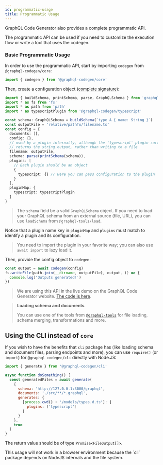 ```yaml
---
id: programmatic-usage
title: Programmatic Usage
---
```


GraphQL Code Generator also provides a complete programmatic API.

The programmatic API can be used if you need to customize the execution flow or write a tool that uses the codegen.

### Basic Programmatic Usage

In order to use the programmatic API, start by importing `codegen` from `@graphql-codegen/core`:

```ts
import { codegen } from '@graphql-codegen/core'
```

Then, create a configuration object ([complete signature](https://github.com/dotansimha/graphql-code-generator/blob/master/packages/graphql-codegen-core/src/codegen.ts#L7-L16)):

```ts
import { buildSchema, printSchema, parse, GraphQLSchema } from 'graphql'
import * as fs from 'fs'
import * as path from 'path'
import * as typescriptPlugin from '@graphql-codegen/typescript'

const schema: GraphQLSchema = buildSchema(`type A { name: String }`)
const outputFile = 'relative/pathTo/filename.ts'
const config = {
  documents: [],
  config: {},
  // used by a plugin internally, although the 'typescript' plugin currently
  // returns the string output, rather than writing to a file
  filename: outputFile,
  schema: parse(printSchema(schema)),
  plugins: [
    // Each plugin should be an object
    {
      typescript: {} // Here you can pass configuration to the plugin
    }
  ],
  pluginMap: {
    typescript: typescriptPlugin
  }
}
```

> The `schema` field be a valid `GraphQLSchema` object. If you need to load your GraphQL schema from an external source (file, URL), you can use `loadSchema` from `@graphql-tools/load`.

Notice that a plugin name key in `pluginMap` and `plugins` must match to identify a plugin and its configuration.

> You need to import the plugin in your favorite way; you can also use `await import` to lazy load it.

Then, provide the config object to `codegen`:

```ts
const output = await codegen(config)
fs.writeFile(path.join(__dirname, outputFile), output, () => {
  console.log('Outputs generated!')
})
```

> We are using this API in the live demo on the GraphQL Code Generator website. [The code is here](https://github.com/dotansimha/graphql-code-generator/blob/master/website/src/components/live-demo/generate.js).

> **Loading schema and documents**
>
> You can use one of the tools from [`@graphql-tools`](https://github.com/ardatan/graphql-tools) for file loading, schema merging, transformations and more.

## Using the CLI instead of `core`

If you wish to have the benefits that `cli` package has (like loading schema and document files, parsing endpoints and more), you can use `require()` (or `import`) for `@graphql-codegen/cli` directly with Node.JS:

```js
import { generate } from '@graphql-codegen/cli'

async function doSomething() {
  const generatedFiles = await generate(
    {
      schema: 'http://127.0.0.1:3000/graphql',
      documents: './src/**/*.graphql',
      generates: {
        [process.cwd() + '/models/types.d.ts']: {
          plugins: ['typescript']
        }
      }
    },
    true
  )
}
```

The return value should be of type `Promise<FileOutput[]>`.

<MDXWarning title="Browser">
This usage will not work in a browser environment because the `cli` package depends on NodeJS internals and the file system.
</MDXWarning>

